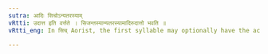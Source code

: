 ```yaml
---
sutra: आदिः सिचोऽन्यतरस्याम्
vRtti: उदात्त इति वर्त्तते । सिजन्तस्यान्यतरस्यामादिरुदात्तो भवति ॥
vRtti_eng: In सिच् Aorist, the first syllable may optionally have the acute accent.

---
```

